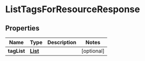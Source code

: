 

# ListTagsForResourceResponse

<p/>

## Properties

| Name | Type | Description | Notes |
|------------ | ------------- | ------------- | -------------|
|**tagList** | [**List**](List.md) |  |  [optional] |



